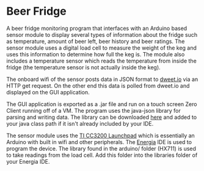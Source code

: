 # Beer Fridge
A beer fridge monitoring program that interfaces with an Arduino based sensor module to display several types of information about the fridge such as temperature, amount of beer left, beer history and beer ratings. The sensor module uses a digital load cell to measure the weight of the keg and uses this information to determine how full the keg is. The module also includes a temperature sensor which reads the temperature from inside the fridge (the temperature sensor is not actually inside the keg). 

The onboard wifi of the sensor posts data in JSON format to <a href="http://dweet.io/">dweet.io</a> via an HTTP get request. On the other end this data is polled from dweet.io and displayed on the GUI application.

The GUI application is exported as a .jar file and run on a touch screen Zero Client running off of a VM. The program uses the java-json library for parsing and writing data. The library can be downloaded <a href="http://www.java2s.com/Code/JarDownload/java/java-json.jar.zip">here</a> and added to your java class path if it isn't already included by your IDE.

The sensor module uses the <a href="https://store.ti.com/cc3200-launchxl.aspx">TI CC3200 Launchpad</a> which is essentially an Arduino with built in wifi and other peripherals. The <a href="http://energia.nu/">Energia</a> IDE is used to program the device. The library found in the arduino/ folder (HX711) is used to take readings from the load cell. Add this folder into the libraries folder of your Energia IDE.
